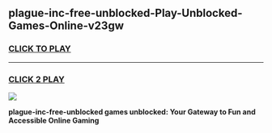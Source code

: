 
## plague-inc-free-unblocked-Play-Unblocked-Games-Online-v23gw
<h3>
<a href="https://premium76.site?title=plague-inc-free-unblocked&ref=25A">CLICK TO PLAY</a></h3>
<hr>

<h3>
<a href="https://premium76.site?title=plague-inc-free-unblocked&ref=25A">CLICK 2 PLAY</a>
  
</h3>

<a href="https://premium76.site?title=plague-inc-free-unblocked&ref=25A"><img src="https://clearcache.store/games.png"></a>


**plague-inc-free-unblocked games unblocked: Your Gateway to Fun and Accessible Online Gaming**
